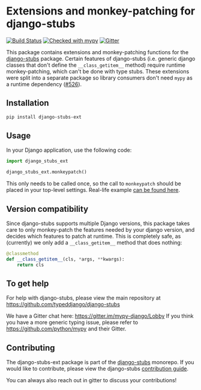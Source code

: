 # Extensions and monkey-patching for django-stubs

[![Build Status](https://travis-ci.com/typeddjango/django-stubs.svg?branch=master)](https://travis-ci.com/typeddjango/django-stubs)
[![Checked with mypy](http://www.mypy-lang.org/static/mypy_badge.svg)](http://mypy-lang.org/)
[![Gitter](https://badges.gitter.im/mypy-django/Lobby.svg)](https://gitter.im/mypy-django/Lobby)


This package contains extensions and monkey-patching functions for the [django-stubs](https://github.com/typeddjango/django-stubs) package. Certain features of django-stubs (i.e. generic django classes that don't define the `__class_getitem__` method) require runtime monkey-patching, which can't be done with type stubs. These extensions were split into a separate package so library consumers don't need `mypy` as a runtime dependency ([#526](https://github.com/typeddjango/django-stubs/pull/526#pullrequestreview-525798031)).

## Installation

```bash
pip install django-stubs-ext
```

## Usage

In your Django application, use the following code:

```py
import django_stubs_ext

django_stubs_ext.monkeypatch()
```

This only needs to be called once, so the call to `monkeypatch` should be placed in your top-level settings.
Real-life example [can be found here](https://github.com/wemake-services/wemake-django-template/blob/5bf1569e2710e11befc6991893f94419136d74bd/%7B%7Bcookiecutter.project_name%7D%7D/server/settings/__init__.py#L14-L19).

## Version compatibility

Since django-stubs supports multiple Django versions, this package takes care to only monkey-patch the features needed by your django version, and decides which features to patch at runtime. This is completely safe, as (currently) we only add a `__class_getitem__` method that does nothing:

```py
@classmethod
def __class_getitem__(cls, *args, **kwargs):
    return cls
```

## To get help

For help with django-stubs, please view the main repository at <https://github.com/typeddjango/django-stubs>

We have a Gitter chat here: <https://gitter.im/mypy-django/Lobby>
If you think you have a more generic typing issue, please refer to <https://github.com/python/mypy> and their Gitter.

## Contributing

The django-stubs-ext package is part of the [django-stubs](https://github.com/typeddjango/django-stubs) monorepo. If you would like to contribute, please view the django-stubs [contribution guide](https://github.com/typeddjango/django-stubs/blob/master/CONTRIBUTING.md).

You can always also reach out in gitter to discuss your contributions!
